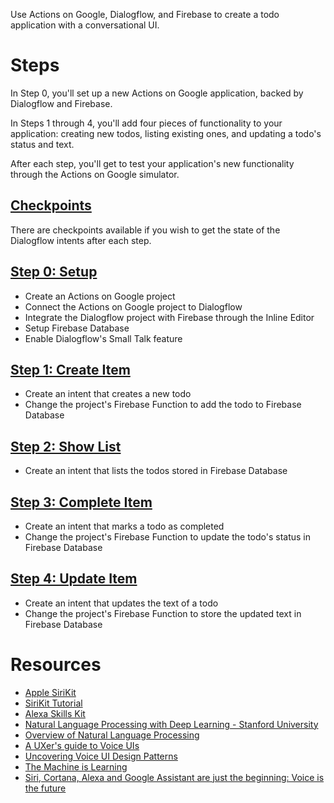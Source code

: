 Use Actions on Google, Dialogflow, and Firebase to create a todo application with a conversational UI.

# Steps

In Step 0, you'll set up a new Actions on Google application, backed by Dialogflow and Firebase.

In Steps 1 through 4, you'll add four pieces of functionality to your application: creating new todos, listing existing ones, and updating a todo's status and text.

After each step, you'll get to test your application's new functionality through the Actions on Google simulator.

## [Checkpoints](./checkpoints.md)
There are checkpoints available if you wish to get the state of the Dialogflow intents after each step.

## [Step 0: Setup](./00-setup.md)

- Create an Actions on Google project
- Connect the Actions on Google project to Dialogflow
- Integrate the Dialogflow project with Firebase through the Inline Editor
- Setup Firebase Database
- Enable Dialogflow's Small Talk feature

## [Step 1: Create Item](./01-create-item.md)

- Create an intent that creates a new todo
- Change the project's Firebase Function to add the todo to Firebase Database

## [Step 2: Show List](./02-show-list.md)

- Create an intent that lists the todos stored in Firebase Database

## [Step 3: Complete Item](./03-complete-item.md)

- Create an intent that marks a todo as completed
- Change the project's Firebase Function to update the todo's status in Firebase Database

## [Step 4: Update Item](./04-update-item.md)

- Create an intent that updates the text of a todo
- Change the project's Firebase Function to store the updated text in Firebase Database

# Resources
- [Apple SiriKit](https://developer.apple.com/sirikit/)
- [SiriKit Tutorial](https://www.raywenderlich.com/155732/sirikit-tutorial-ios)
- [Alexa Skills Kit](https://developer.amazon.com/alexa-skills-kit)
- [Natural Language Processing with Deep Learning - Stanford University](https://www.youtube.com/watch?v=OQQ-W_63UgQ)
- [Overview of Natural Language Processing](https://www.tutorialspoint.com/artificial_intelligence/artificial_intelligence_natural_language_processing.htm)
- [A UXer's guide to Voice UIs](https://uxplanet.org/a-uxers-guide-to-voice-uis-803188d67b0f)
- [Uncovering Voice UI Design Patterns](https://www.cooper.com/journal/2017/6/uncovering-voice-ui-design-patterns)
- [The Machine is Learning](https://www.theverge.com/2017/5/17/15651246/google-assistant-iphone-ai-future-interface-io-2017)
- [Siri, Cortana, Alexa and Google Assistant are just the beginning: Voice is the future](http://www.zdnet.com/article/siri-cortana-alexa-and-google-assistant-are-just-the-beginning-voice-is-the-future/)
